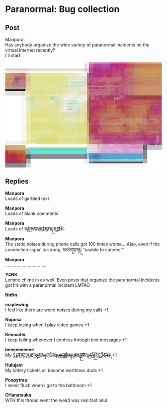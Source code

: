 # Paranormal: Bug collection
## Post
Manpora:<br>
Has anybody organize the wide variety of paranormal incidents on the virtual internet recently?<br>
I'll start

![r4301.png](im_posts/ROBO_Head/attachments/r4301.png)
## Replies
**Manpora**<br>
Loads of garbled text

**Manpora**<br>
Loads of blank comments

**Manpora**<br>
Loads of %̡́̕͟R̕͢͜͡W͡͏\#̷̸͞@̧͞T́҉t҉̀́͡y̴̸̵͘͠ú͘͡o̡̡͜6͘͜͢7͟͝҉L̵͡҉K̵̵

**Manpora**<br>
The static noises during phone calls got 100 times worse... Also, even if the connection signal is strong, W͘͘Ś̛5̨̢̕͟͞6̢̛/͡+̸̧͞͏̢ú̢̢͜͟ "unable to connect"

**Manpora**<br>
.................................

**Y4NK**<br>
Lemme chime in as well. Even posts that organize the paranormal incidents got hit with a paranormal incident LMFAO

**NnNn**<br>


**maplewing**<br>
I feel like there are weird noises during my calls +1

**Noposa**<br>
I keep losing when I play video games +1

**Kemcoter**<br>
I keep failing whenever I confess through text messages +1

**beeeeeeeeee**<br>
My S̛̀́̕͢E͏̶̛T̷͜͠4̴̧̛͟͠3̨͝7̴̕͢u̴̕͞8̛͡͡i̸̸͜k͏̶y̡҉̡͏t͟͠ẃ̶e̸̡̧T͏̷̧È҉T͏̶͝҉̛q͏̶͏u̶̷̢̕j̷̵y͡҉̶̢͟g҉̢̕͝h̶̀̕k̶J̵̡̡͘g̕͡t̵͞h̷͏͡,̷̧̧͘͢j̵̡̡͢l҉̕͠͡P̷͝͝͞(̷͏̧͡ų̴̵͢i̶͠͏̕;̡l̴͟͠͏o̵̧̢͢͝i̧͘͞͡͡;͝͝͏̷9̨̀͟͢3́̕͞6̸҉̴̨́4̶̀͞$̢̨ +1

**Hulujam**<br>
My lottery tickets all become worthless duds +1

**Poopytrap**<br>
I never flush when I go to the bathroom +1

**CHanatsuka**<br>
WTH this thread went the weird way real fast lulul

